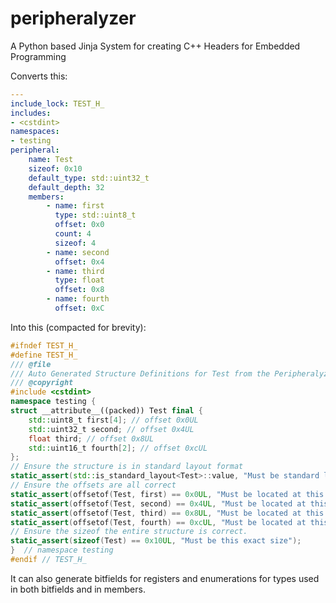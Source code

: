 # peripheralyzer

A Python based Jinja System for creating C++ Headers for Embedded Programming

Converts this:

```yaml
---
include_lock: TEST_H_
includes:
- <cstdint>
namespaces:
- testing
peripheral:
    name: Test
    sizeof: 0x10
    default_type: std::uint32_t
    default_depth: 32
    members:
        - name: first
          type: std::uint8_t
          offset: 0x0
          count: 4
          sizeof: 4
        - name: second
          offset: 0x4
        - name: third
          type: float
          offset: 0x8
        - name: fourth
          offset: 0xC
```

Into this (compacted for brevity):

```cpp
#ifndef TEST_H_
#define TEST_H_
/// @file
/// Auto Generated Structure Definitions for Test from the Peripheralyzer.
/// @copyright
#include <cstdint>
namespace testing {
struct __attribute__((packed)) Test final {
    std::uint8_t first[4]; // offset 0x0UL
    std::uint32_t second; // offset 0x4UL
    float third; // offset 0x8UL
    std::uint16_t fourth[2]; // offset 0xcUL
};
// Ensure the structure is in standard layout format
static_assert(std::is_standard_layout<Test>::value, "Must be standard layout");
// Ensure the offsets are all correct
static_assert(offsetof(Test, first) == 0x0UL, "Must be located at this offset");
static_assert(offsetof(Test, second) == 0x4UL, "Must be located at this offset");
static_assert(offsetof(Test, third) == 0x8UL, "Must be located at this offset");
static_assert(offsetof(Test, fourth) == 0xcUL, "Must be located at this offset");
// Ensure the sizeof the entire structure is correct.
static_assert(sizeof(Test) == 0x10UL, "Must be this exact size");
}  // namespace testing
#endif // TEST_H_
```

It can also generate bitfields for registers and enumerations for types used in both bitfields and in members.
